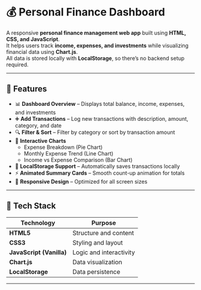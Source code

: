 # 💰 Personal Finance Dashboard

A responsive **personal finance management web app** built using **HTML, CSS, and JavaScript**.  
It helps users track **income, expenses, and investments** while visualizing financial data using **Chart.js**.  
All data is stored locally with **LocalStorage**, so there’s no backend setup required.

---

## 🚀 Features

- 📊 **Dashboard Overview** – Displays total balance, income, expenses, and investments  
- ➕ **Add Transactions** – Log new transactions with description, amount, category, and date  
- 🔍 **Filter & Sort** – Filter by category or sort by transaction amount  
- 🧾 **Interactive Charts**
  - Expense Breakdown (Pie Chart)  
  - Monthly Expense Trend (Line Chart)  
  - Income vs Expense Comparison (Bar Chart)
- 💾 **LocalStorage Support** – Automatically saves transactions locally  
- ⚡ **Animated Summary Cards** – Smooth count-up animation for totals  
- 📱 **Responsive Design** – Optimized for all screen sizes

---

## 🧠 Tech Stack

| Technology | Purpose |
|-------------|----------|
| **HTML5** | Structure and content |
| **CSS3** | Styling and layout |
| **JavaScript (Vanilla)** | Logic and interactivity |
| **Chart.js** | Data visualization |
| **LocalStorage** | Data persistence |

---


